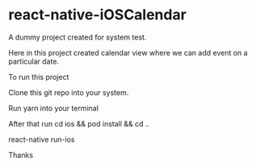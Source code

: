 # react-native-iOSCalendar

A dummy project created for system test.

Here in this project created calendar view where we can add event on a particular date.

To run this project

Clone this git repo into your system.

Run yarn into your terminal

After that run cd ios && pod install && cd ..

react-native run-ios

Thanks
